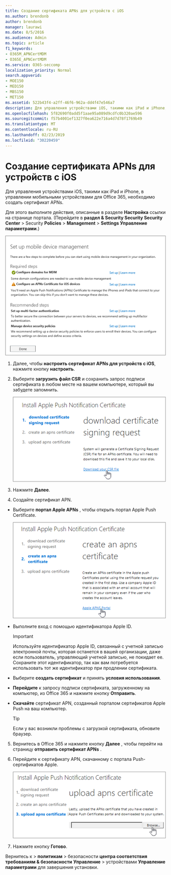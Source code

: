 ```yaml
---
title: Создание сертификата APNs для устройств с iOS
ms.author: brendonb
author: brendonb
manager: laurawi
ms.date: 8/5/2016
ms.audience: Admin
ms.topic: article
f1_keywords:
- O365M_APNCertMDM
- O365E_APNCertMDM
ms.service: O365-seccomp
localization_priority: Normal
search.appverid:
- MOE150
- MED150
- MBS150
- MET150
ms.assetid: 522b43f4-a2ff-46f6-962a-dd4f47e546a7
description: Для управления устройствами iOS, такими как iPad и iPhone, в управлении мобильными устройствами для Office 365, выполните следующие действия, чтобы создать сертификат APNs.
ms.openlocfilehash: 5f82690f0add5f1aae95a089d9cdfc0b320ae596
ms.sourcegitcommit: f57b4001ef1327f0ea622e716a4d7d78f1769b49
ms.translationtype: MT
ms.contentlocale: ru-RU
ms.lasthandoff: 02/23/2019
ms.locfileid: "30220459"
---
```

# <a name="create-an-apns-certificate-for-ios-devices"></a>Создание сертификата APNs для устройств с iOS

 Для управления устройствами iOS, такими как iPad и iPhone, в управлении мобильными устройствами для Office 365, необходимо создать сертификат APNs. 
  
Для этого выполните действия, описанные в разделе **Настройка** ссылки на странице портала. (Перейдите в **раздел &amp; Security Security Security Center** \> Security **Policies** \> **Management** \> **Settings Управление параметрами**.)
  
![Настройка необходимых действий для управления мобильными устройствами и рекомендации](media/d71e3c76-b6b9-4549-ade6-cbfab846d908.png)
  
1. Далее, чтобы **настроить сертификат APNs для устройств с iOS**, нажмите кнопку **настроить**.
    
2. Выберите **загрузить файл CSR** и сохранить запрос подписи сертификата в любом месте на вашем компьютере, который вы забудете запомнить. 
    
    ![Диалоговое окно установки сертификата точки доступа](media/03aa8a24-e95c-4077-9b6b-ef76a86bafd7.png)
  
3. Нажмите **Далее**.
    
4. Создайте сертификат APN.
    
  - Выберите **портал Apple APNs** , чтобы открыть портал Apple Push Certificate. 
    
    ![Диалоговое окно установки сертификата уведомления об APN с выбранным порталом Apple APNS](media/ce19f53c-f44a-470b-baf3-9278dfda2ba5.png)
  
  - Выполните вход с помощью идентификатора Apple ID.
    
    > [!IMPORTANT]
    > Используйте идентификатор Apple ID, связанный с учетной записью электронной почты, которая останется в вашей организации, даже если пользователь, управляющий учетной записью, не покидает ее. Сохраните этот идентификатор, так как вам потребуется использовать тот же идентификатор при продлении сертификата. 
  
  - Выберите **создать сертификат** и принять **условия использования**.
    
  - **Перейдите** к запросу подписи сертификата, загруженному на компьютер, из Office 365 и нажмите кнопку **Отправить**.
    
  - **Скачайте** сертификат APN, созданный порталом сертификатов Apple Push на ваш компьютер. 
    
    > [!TIP]
    > Если у вас возникли проблемы с загрузкой сертификата, обновите браузер. 
  
5. Вернитесь в Office 365 и нажмите кнопку **Далее** , чтобы перейти на страницу **отправить сертификат APNs** . 
    
6. Перейдите к сертификату APN, скачанному с портала Push-сертификатов Apple.
    
    ![Нажмите кнопку "Обзор", чтобы выбрать сертификат APNS, загруженный с Apple](media/afe2849d-af23-4c55-9009-d8f25edaf6c0.png)
  
7. Нажмите кнопку **Готово**.
    
Вернитесь к \> **политикам** \> безопасности **центра соответствия требованиям &amp; безопасности** **Управление** \> устройствами **Управление параметрами** для завершения установки. 
  

